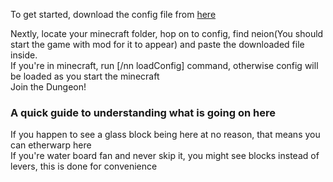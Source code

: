 To get started, download the config file from [here]()

Nextly, locate your minecraft folder, hop on to config, find neion(You should start the game with mod for it to appear) and paste the downloaded file inside.  
If you're in minecraft, run [/nn loadConfig] command, otherwise config will be loaded as you start the minecraft  
Join the Dungeon!

### A quick guide to understanding what is going on here
If you happen to see a glass block being here at no reason, that means you can etherwarp here  
If you're water board fan and never skip it, you might see blocks instead of levers, this is done for convenience  


